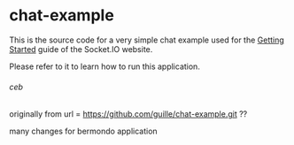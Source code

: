 # chat-example

This is the source code for a very simple chat example used for 
the [Getting Started](http://socket.io/get-started/chat/) guide 
of the Socket.IO website.

Please refer to it to learn how to run this application.

######  ceb
originally from url = https://github.com/guille/chat-example.git ??

many changes for bermondo application
